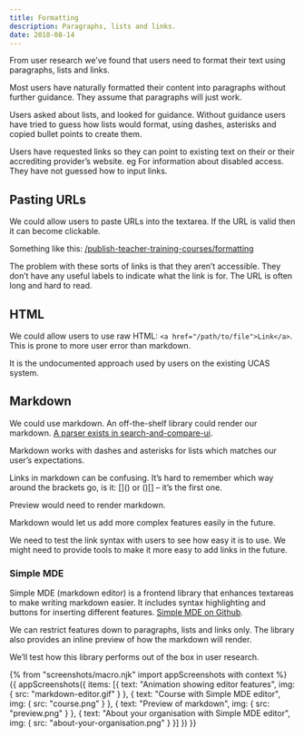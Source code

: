 ```yaml
---
title: Formatting
description: Paragraphs, lists and links.
date: 2018-08-14
---
```

From user research we’ve found that users need to format their text using paragraphs, lists and links.

Most users have naturally formatted their content into paragraphs without further guidance. They assume that paragraphs will just work.

Users asked about lists, and looked for guidance. Without guidance users have tried to guess how lists would format, using dashes, asterisks and copied bullet points to create them.

Users have requested links so they can point to existing text on their or their accrediting provider’s website. eg For information about disabled access. They have not guessed how to input links.

## Pasting URLs

We could allow users to paste URLs into the textarea. If the URL is valid then it can become clickable.

Something like this:
[/publish-teacher-training-courses/formatting](/publish-teacher-training-courses/formatting)

The problem with these sorts of links is that they aren’t accessible. They don’t have any useful labels to indicate what the link is for. The URL is often long and hard to read.

## HTML

We could allow users to use raw HTML: `<a href="/path/to/file">Link</a>`. This is prone to more user error than markdown.

It is the undocumented approach used by users on the existing UCAS system.

## Markdown

We could use markdown. An off-the-shelf library could render our markdown. [A parser exists in search-and-compare-ui](https://github.com/DFE-Digital/search-and-compare-ui/blob/6c14c801c0b89e3f96effe9f25d5f66a5832e5fe/src/Utils/MarkdownFormatter.cs).

Markdown works with dashes and asterisks for lists which matches our user’s expectations.

Links in markdown can be confusing. It’s hard to remember which way around the brackets go, is it: \[\]() or ()\[\] – it’s the first one.

Preview would need to render markdown.

Markdown would let us add more complex features easily in the future.

We need to test the link syntax with users to see how easy it is to use. We might need to provide tools to make it more easy to add links in the future.

### Simple MDE

Simple MDE (markdown editor) is a frontend library that enhances textareas to make writing markdown easier. It includes syntax highlighting and buttons for inserting different features. [Simple MDE on Github](https://github.com/sparksuite/simplemde-markdown-editor).

We can restrict features down to paragraphs, lists and links only. The library also provides an inline preview of how the markdown will render.

We’ll test how this library performs out of the box in user research.

{% from "screenshots/macro.njk" import appScreenshots with context %}
{{ appScreenshots({
  items: [{
    text: "Animation showing editor features",
    img: { src: "markdown-editor.gif" }
  }, {
    text: "Course with Simple MDE editor",
    img: { src: "course.png" }
  }, {
    text: "Preview of markdown",
    img: { src: "preview.png" }
  }, {
    text: "About your organisation with Simple MDE editor",
    img: { src: "about-your-organisation.png" }
  }]
}) }}
